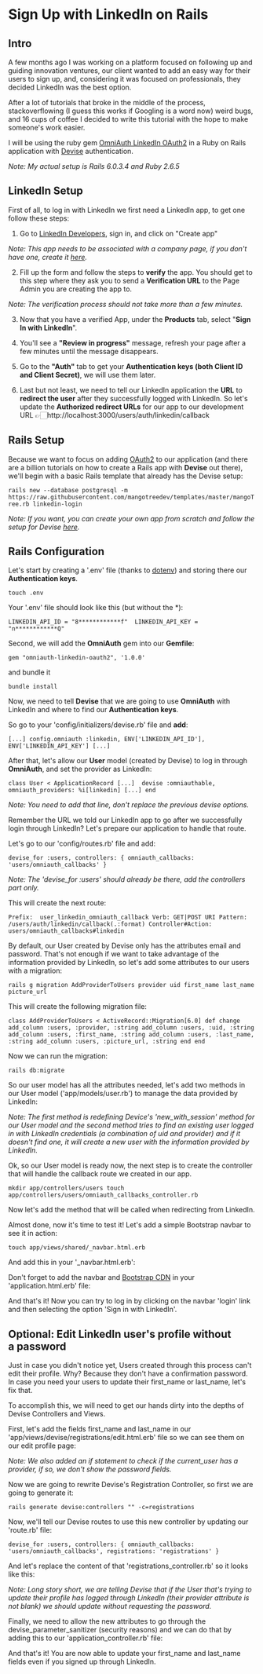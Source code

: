 # Sign Up with LinkedIn on Rails
## Intro

A few months ago I was working on a platform focused on following up and guiding innovation ventures, our client wanted to add an easy way for their users to sign up, and, considering it was focused on professionals, they decided LinkedIn was the best option.

After a lot of tutorials that broke in the middle of the process, stackoverflowing (I guess this works if Googling is a word now) weird bugs, and 16 cups of coffee I decided to write this tutorial with the hope to make someone's work easier.

I will be using the ruby gem [OmniAuth LinkedIn OAuth2](https://medium.com/r/?url=https%3A%2F%2Fgithub.com%2Fdecioferreira%2Fomniauth-linkedin-oauth2) in a Ruby on Rails application with [Devise](https://github.com/heartcombo/devise) authentication.

*Note: My actual setup is Rails 6.0.3.4 and Ruby 2.6.5*

## LinkedIn Setup
First of all, to log in with LinkedIn we first need a LinkedIn app, to get one follow these steps:
1. Go to [LinkedIn Developers](https://medium.com/r/?url=https%3A%2F%2Fwww.linkedin.com%2Fdevelopers), sign in, and click on "Create app"

*Note: This app needs to be associated with a company page, if you don't have one, create it [here](https://business.linkedin.com/es-es/marketing-solutions/linkedin-pages).*

2. Fill up the form and follow the steps to **verify** the app. You should get to this step where they ask you to send a **Verification URL** to the Page Admin you are creating the app to.

*Note: The verification process should not take more than a few minutes.*

3. Now that you have a verified App, under the **Products** tab, select "**Sign In with LinkedIn**".

4. You'll see a **"Review in progress"** message, refresh your page after a few minutes until the message disappears.

5. Go to the **"Auth"** tab to get your **Authentication keys (both Client ID and Client Secret)**, we will use them later.

6. Last but not least, we need to tell our LinkedIn application the **URL** to **redirect the user** after they successfully logged with LinkedIn. So let's update the **Authorized redirect URLs** for our app to our development URL 👉🏻http://localhost:3000/users/auth/linkedin/callback

## Rails Setup

Because we want to focus on adding [OAuth2](https://medium.com/r/?url=https%3A%2F%2Fgithub.com%2Fdecioferreira%2Fomniauth-linkedin-oauth2) to our application (and there are a billion tutorials on how to create a Rails app with **Devise** out there), we'll begin with a basic Rails template that already has the Devise setup:

`rails new --database postgresql -m https://raw.githubusercontent.com/mangotreedev/templates/master/mangoTree.rb linkedin-login`

*Note: If you want, you can create your own app from scratch and follow the setup for Devise [here](https://medium.com/r/?url=https%3A%2F%2Fgithub.com%2Fheartcombo%2Fdevise).*

## Rails Configuration

Let's start by creating a '.env' file (thanks to [dotenv](https://medium.com/r/?url=https%3A%2F%2Fgithub.com%2Fbkeepers%2Fdotenv)) and storing there our **Authentication keys**.

`touch .env`

Your '.env' file should look like this (but without the *):


`LINKEDIN_API_ID = "8************f" 
LINKEDIN_API_KEY = "n************Q"`

Second, we will add the **OmniAuth** gem into our **Gemfile**:

`gem "omniauth-linkedin-oauth2", '1.0.0'`

and bundle it

`bundle install`

Now, we need to tell **Devise** that we are going to use **OmniAuth** with LinkedIn and where to find our **Authentication keys**.

So go to your 'config/initializers/devise.rb' file and **add**:

`[...]
config.omniauth :linkedin, ENV['LINKEDIN_API_ID'], ENV['LINKEDIN_API_KEY']
[...]`

After that, let's allow our **User** model (created by Devise) to log in through **OmniAuth**, and set the provider as LinkedIn:

`class User < ApplicationRecord
   [...] 
    devise :omniauthable, omniauth_providers: %i[linkedin]
   [...]
end`

*Note: You need to add that line, don't replace the previous devise options.*

Remember the URL we told our LinkedIn app to go after we successfully login through LinkedIn? Let's prepare our application to handle that route.

Let's go to our 'config/routes.rb' file and add:

`devise_for :users, controllers: { omniauth_callbacks: 'users/omniauth_callbacks' }`

*Note: The 'devise_for :users' should already be there, add the controllers part only.*

This will create the next route:

`Prefix:  user_linkedin_omniauth_callback
Verb: GET|POST
URI Pattern: /users/auth/linkedin/callback(.:format)
Controller#Action: users/omniauth_callbacks#linkedin`

By default,  our User created by Devise only has the attributes email and password. That's not enough if we want to take advantage of the information provided by LinkedIn, so let's add some attributes to our users with a migration:

`rails g migration AddProviderToUsers provider uid first_name last_name picture_url`

This will create the following migration file:

`class AddProviderToUsers < ActiveRecord::Migration[6.0]
  def change
    add_column :users, :provider, :string
    add_column :users, :uid, :string
    add_column :users, :first_name, :string
    add_column :users, :last_name, :string
    add_column :users, :picture_url, :string
  end
end`

Now we can run the migration:

`rails db:migrate`

So our user model has all the attributes needed, let's add two methods in our User model ('app/models/user.rb') to manage the data provided by LinkedIn:

<script src="https://gist.github.com/nicoproto/cd0016270a696dd168bffa2aa9e06750.js"></script>

*Note: The first method is redefining Device's 'new_with_session' method for our User model and the second method tries to find an existing user logged in with LinkedIn credentials (a combination of uid and provider) and if it doesn't find one, it will create a new user with the information provided by LinkedIn.*

Ok, so our User model is ready now, the next step is to create the controller that will handle the callback route we created in our app.

`mkdir app/controllers/users
touch app/controllers/users/omniauth_callbacks_controller.rb`

Now let's add the method that will be called when redirecting from LinkedIn.

<script src="https://gist.github.com/nicoproto/37f4435eab102d2d7eb1146f89494f00.js"></script>

Almost done, now it's time to test it! Let's add a simple Bootstrap navbar to see it in action:

`touch app/views/shared/_navbar.html.erb`

And add this in your '_navbar.html.erb':

<script src="https://gist.github.com/nicoproto/d652118a8f52ae0f482121f3f2bf0959.js"></script>

Don't forget to add the navbar and [Bootstrap CDN](https://medium.com/r/?url=https%3A%2F%2Fwww.bootstrapcdn.com%2F) in your 'application.html.erb' file:

<script src="https://gist.github.com/nicoproto/3f16701bdb04ea68a93f5bc06b077cee.js"></script>

And that's it! Now you can try to log in by clicking on the navbar 'login' link and then selecting the option 'Sign in with LinkedIn'.

## Optional: Edit LinkedIn user's profile without a password

Just in case you didn't notice yet, Users created through this process can't edit their profile. Why? Because they don't have a confirmation password. In case you need your users to update their first_name or last_name, let's fix that.

To accomplish this, we will need to get our hands dirty into the depths of Devise Controllers and Views. 

First, let's add the fields first_name and last_name in our 'app/views/devise/registrations/edit.html.erb' file so we can see them on our edit profile page:

<script src="https://gist.github.com/nicoproto/36f96e8e4dfd86d440a20ab928531661.js"></script>

*Note: We also added an if statement to check if the current_user has a provider, if so,  we don't show the password fields.*

Now we are going to rewrite Devise's Registration Controller, so first we are going to generate it:

`rails generate devise:controllers "" -c=registrations`

Now, we'll tell our Devise routes to use this new controller by updating our 'route.rb' file:

`devise_for :users, controllers: { omniauth_callbacks: 'users/omniauth_callbacks', registrations: 'registrations' }`

And let's replace the content of that 'registrations_controller.rb' so it looks like this:

<script src="https://gist.github.com/nicoproto/220a82b8763c7a149589c723bfeebbcf.js"></script>

*Note: Long story short, we are telling Devise that if the User that's trying to update their profile has logged through LinkedIn (their provider attribute is not blank) we should update without requesting the password.*

Finally, we need to allow the new attributes to go through the devise_parameter_sanitizer (security reasons) and we can do that by adding this to our 'application_controller.rb' file:

<script src="https://gist.github.com/nicoproto/1910568a36bdfaae6671864d77500895.js"></script>

And that's it! You are now able to update your first_name and last_name fields even if you signed up through LinkedIn.





